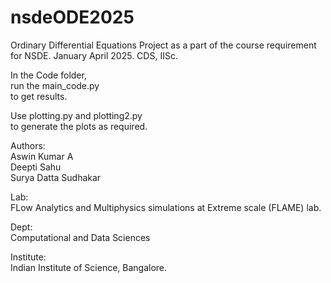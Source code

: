 # nsdeODE2025
Ordinary Differential Equations Project as a part of the course requirement for NSDE. January April 2025. CDS, IISc.

In the Code folder, <br>
run the main_code.py <br>
to get results. <br>

Use plotting.py and plotting2.py <br>
to generate the plots as required. <br>

Authors: <br>
Aswin Kumar A <br>
Deepti Sahu <br>
Surya Datta Sudhakar <br>

Lab: <br>
FLow Analytics and Multiphysics simulations at Extreme scale (FLAME) lab. <br>

Dept: <br>
Computational and Data Sciences <br>

Institute: <br>
Indian Institute of Science, Bangalore.